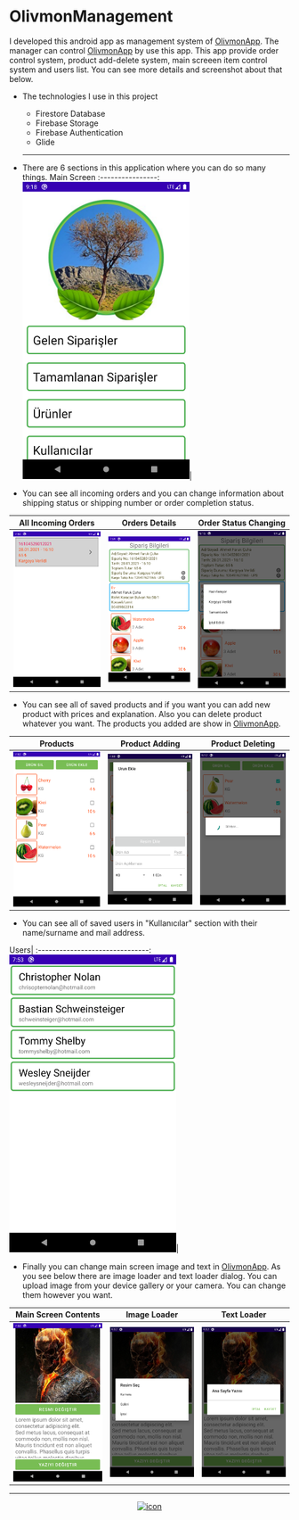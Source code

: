# OlivmonManagement
I developed this android app as management system of <a target="_blank" href="https://github.com/farukcuha/OlivmonApp">OlivmonApp</a>. The manager can control <a target="_blank" href="https://github.com/farukcuha/OlivmonApp">OlivmonApp</a> by use this app. This app provide order control system, product add-delete system, main screeen item control system and users list. You can see more details and screenshot about that below.
<br/>
* The technologies I use in this project
  * Firestore Database
  * Firebase Storage
  * Firebase Authentication
  * Glide
  
  ---
  
+ There are 6 sections in this application where you can do so many things.
  Main Screen
  :----------------:
  <img src="/img/managementmain.png" width="300">|
  
  
+ You can see all incoming orders and you can change information about shipping status or shipping number or order completion status.

All Incoming Orders              |Orders Details              | Order Status Changing
:-------------------------------:|:--------------------------:|:------------------------:
<img src="/img/incomingorderslist.png" width="300"> | <img src="/img/incomingordersdetails.png" width="300"> | <img src="/img/shipinfo.png" width="300">|

+ You can see all of saved products and if you want you can add new product with prices and explanation. Also you can delete product whatever you want. The products you added are show in <a target="_blank" href="https://github.com/farukcuha/OlivmonApp">OlivmonApp</a>. 

Products                           | Product Adding                        | Product Deleting
:---------------------------------:|:-------------------------------------:|:------------------------:
<img src="/img/productsmanagement.png" width="300"> |<img src="/img/productadddialog.png" width="300"> | <img src="/img/deletingproduct.png" width="300">

+ You can see all of saved users in "Kullanıcılar" section with their name/surname and mail address.

Users|
:-------------------------------:
<img src="/img/alluserslist.png" width="300">|

+ Finally you can change main screen image and text in <a target="_blank" href="https://github.com/farukcuha/OlivmonApp">OlivmonApp</a>. As you see below there are image loader and text loader dialog. You can upload image from your device gallery or your camera. You can change them however you want.
 
Main Screen Contents    |Image Loader                |Text Loader
:----------------------:|:--------------------------:|:----------------------------:
<img src="/img/mainscreenitemsmanagement.png" width="300">|<img src="/img/mainscreenchangeimage.png" width="300">|<img src="/img/mainscreenchangetext.png" width="300">|
---
<div align = "center">
    <a href="ahmetfarukcuha.cf"><img src="https://i.ibb.co/nwWY8F7/Varl-k-5-4x-removebg.jpg" alt="icon" width="75"></a>
</div>



